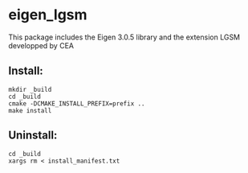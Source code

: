 eigen_lgsm
==========

This package includes the Eigen 3.0.5 library and the extension LGSM
developped by CEA

Install:
--------

    mkdir _build
    cd _build
    cmake -DCMAKE_INSTALL_PREFIX=prefix ..
    make install

Uninstall:
----------
    
    cd _build
    xargs rm < install_manifest.txt

